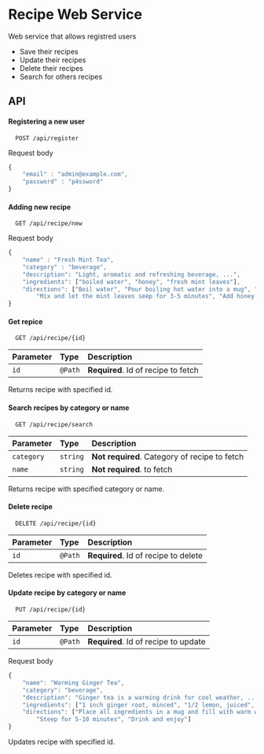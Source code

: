 
# Recipe Web Service

Web service that allows registred users

* Save their recipes
* Update their recipes
* Delete their recipes
* Search for others recipes
## API

#### Registering a new user

```
  POST /api/register
```
Request body
```js
{
    "email" : "admin@example.com",
    "password" : "p4ssword"
}
```

#### Adding new recipe

```
  GET /api/recipe/new
```
Request body
```js
{
    "name" : "Fresh Mint Tea",
    "category" : "beverage",
    "description": "Light, aromatic and refreshing beverage, ...",
    "ingredients": ["boiled water", "honey", "fresh mint leaves"],
    "directions": ["Boil water", "Pour boiling hot water into a mug", "Add fresh mint leaves", 
        "Mix and let the mint leaves seep for 3-5 minutes", "Add honey and mix again"]
}
```

#### Get repice

```
  GET /api/recipe/{id}
```

| Parameter | Type     | Description                         |
| :-------- | :------- | :--------------------------------   |
| `id`      | `@Path`  | **Required**. Id of recipe to fetch |

Returns recipe with specified id.

#### Search recipes by category or name

```
  GET /api/recipe/search
```
| Parameter | Type      | Description                                           |
| :-------- | :-------  | :--------------------------------                     |
| `category`| `string`  | **Not required**. Category of recipe to fetch         |
| `name`    | `string`  | **Not required**. to fetch                            |

Returns recipe with specified category or name.

#### Delete recipe

```
  DELETE /api/recipe/{id}
```
| Parameter | Type     | Description                         |
| :-------- | :------- | :--------------------------------   |
| `id`      | `@Path`  | **Required**. Id of recipe to delete |

Deletes recipe with specified id.

#### Update recipe by category or name

```
  PUT /api/recipe/{id}
```
| Parameter | Type     | Description                          |
| :-------- | :------- | :--------------------------------    |
| `id`      | `@Path`  | **Required**. Id of recipe to update |
Request body
```js
{
    "name": "Warming Ginger Tea",
    "category": "beverage",
    "description": "Ginger tea is a warming drink for cool weather, ...",
    "ingredients": ["1 inch ginger root, minced", "1/2 lemon, juiced", "1/2 teaspoon manuka honey"],
    "directions": ["Place all ingredients in a mug and fill with warm water (not too hot so you keep the beneficial honey compounds in tact)", 
        "Steep for 5-10 minutes", "Drink and enjoy"]
}
```

Updates recipe with specified id.